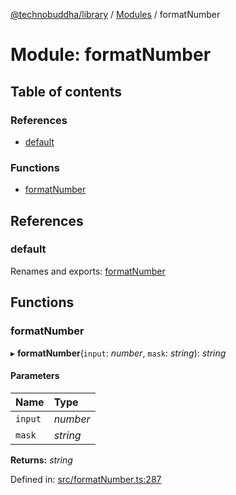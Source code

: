 [@technobuddha/library](../../README.md) / [Modules](../Modules.md) / formatNumber

# Module: formatNumber

## Table of contents

### References

- [default](formatnumber.md#default)

### Functions

- [formatNumber](formatnumber.md#formatnumber)

## References

### default

Renames and exports: [formatNumber](formatnumber.md#formatnumber)

## Functions

### formatNumber

▸ **formatNumber**(`input`: *number*, `mask`: *string*): *string*

#### Parameters

| Name | Type |
| :------ | :------ |
| `input` | *number* |
| `mask` | *string* |

**Returns:** *string*

Defined in: [src/formatNumber.ts:287](https://github.com/technobuddha/hill.software/blob/65b5e5d/packages/library/src/formatNumber.ts#L287)
